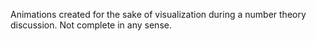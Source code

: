 Animations created for the sake of visualization during a number theory discussion. Not complete in any sense.
